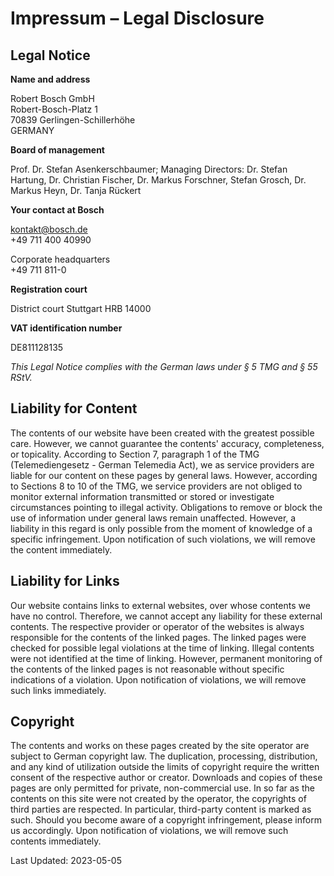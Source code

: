 # Impressum – Legal Disclosure

## Legal Notice

**Name and address**

Robert Bosch GmbH<br/>
Robert-Bosch-Platz 1<br/>
70839 Gerlingen-Schillerhöhe<br/>
GERMANY

**Board of management**

Prof. Dr. Stefan Asenkerschbaumer; Managing Directors: Dr. Stefan Hartung, Dr.
Christian Fischer, Dr. Markus Forschner, Stefan Grosch, Dr. Markus Heyn, Dr.
Tanja Rückert 

**Your contact at Bosch**

<kontakt@bosch.de><br/>
+49 711 400 40990

Corporate headquarters<br/>
+49 711 811-0 

**Registration court**

District court Stuttgart HRB 14000

**VAT identification number**

DE811128135

*This Legal Notice complies with the German laws under § 5 TMG and § 55 RStV.*

 
## Liability for Content

The contents of our website have been created with the greatest possible care.
However, we cannot guarantee the contents' accuracy, completeness, or
topicality. According to Section 7, paragraph 1 of the TMG (Telemediengesetz -
German Telemedia Act), we as service providers are liable for our content on
these pages by general laws. However, according to Sections 8 to 10 of the TMG,
we service providers are not obliged to monitor external information transmitted
or stored or investigate circumstances pointing to illegal activity. Obligations
to remove or block the use of information under general laws remain unaffected.
However, a liability in this regard is only possible from the moment of
knowledge of a specific infringement. Upon notification of such violations, we
will remove the content immediately.

## Liability for Links

Our website contains links to external websites, over whose contents we have no
control. Therefore, we cannot accept any liability for these external contents.
The respective provider or operator of the websites is always responsible for
the contents of the linked pages. The linked pages were checked for possible
legal violations at the time of linking. Illegal contents were not identified at
the time of linking. However, permanent monitoring of the contents of the linked
pages is not reasonable without specific indications of a violation. Upon
notification of violations, we will remove such links immediately.

## Copyright

The contents and works on these pages created by the site operator are subject
to German copyright law. The duplication, processing, distribution, and any kind
of utilization outside the limits of copyright require the written consent of
the respective author or creator. Downloads and copies of these pages are only
permitted for private, non-commercial use. In so far as the contents on this
site were not created by the operator, the copyrights of third parties are
respected. In particular, third-party content is marked as such. Should you
become aware of a copyright infringement, please inform us accordingly. Upon
notification of violations, we will remove such contents immediately.

Last Updated: 2023-05-05